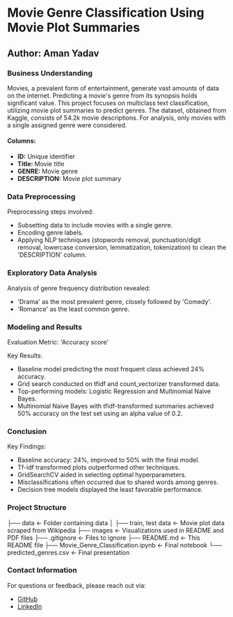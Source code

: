 # Movie Genre Classification Using Movie Plot Summaries

## Author: Aman Yadav

### Business Understanding

Movies, a prevalent form of entertainment, generate vast amounts of data on the internet. Predicting a movie's genre from its synopsis holds significant value. This project focuses on multiclass text classification, utilizing movie plot summaries to predict genres. The dataset, obtained from Kaggle, consists of 54.2k movie descriptions. For analysis, only movies with a single assigned genre were considered.

#### Columns:
- **ID:** Unique identifier
- **Title:** Movie title
- **GENRE:** Movie genre
- **DESCRIPTION:** Movie plot summary

### Data Preprocessing

Preprocessing steps involved:
- Subsetting data to include movies with a single genre.
- Encoding genre labels.
- Applying NLP techniques (stopwords removal, punctuation/digit removal, lowercase conversion, lemmatization, tokenization) to clean the 'DESCRIPTION' column.

### Exploratory Data Analysis

Analysis of genre frequency distribution revealed:
- 'Drama' as the most prevalent genre, closely followed by 'Comedy'.
- 'Romance' as the least common genre.

### Modeling and Results

Evaluation Metric: 'Accuracy score'

Key Results:
- Baseline model predicting the most frequent class achieved 24% accuracy.
- Grid search conducted on tfidf and count_vectorizer transformed data.
- Top-performing models: Logistic Regression and Multinomial Naive Bayes.
- Multinomial Naive Bayes with tfidf-transformed summaries achieved 50% accuracy on the test set using an alpha value of 0.2.

### Conclusion

Key Findings:
- Baseline accuracy: 24%, improved to 50% with the final model.
- Tf-idf transformed plots outperformed other techniques.
- GridSearchCV aided in selecting optimal hyperparameters.
- Misclassifications often occurred due to shared words among genres.
- Decision tree models displayed the least favorable performance.

### Project Structure

├── data <- Folder containing data
│ ├── train, test data <- Movie plot data scraped from Wikipedia
├── images <- Visualizations used in README and PDF files
├── .gitignore <- Files to ignore
├── README.md <- This README file
├── Movie_Genre_Classification.ipynb <- Final notebook
└── predicted_genres.csv <- Final presentation


### Contact Information

For questions or feedback, please reach out via:

- [GitHub](https://github.com/amnydv17)
- [LinkedIn](https://www.linkedin.com/in/amnyad05/)

